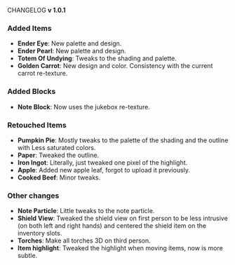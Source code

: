 CHANGELOG **v 1.0.1**

### Added Items
- **Ender Eye**: New palette and design.
- **Ender Pearl**: New palette and design.
- **Totem Of Undying**: Tweaks to the shading and palette.
- **Golden Carrot**: New design and color. Consistency with the current carrot re-texture.

### Added Blocks
- **Note Block**: Now uses the jukebox re-texture.

### Retouched Items
- **Pumpkin Pie**: Mostly tweaks to the palette of the shading and the outline with Less saturated colors. 
- **Paper**: Tweaked the outline.
- **Iron Ingot**: Literally, just tweaked one pixel of the highlight.
- **Apple**: Added new apple leaf, forgot to upload it previously.
- **Cooked Beef**: Minor tweaks.


### Other changes
- **Note Particle**: Little tweaks to the note particle.
- **Shield View**: Tweaked the shield view on first person to be less intrusive (on both left and right hands) and centered the shield item on the inventory slots.
- **Torches**: Make all torches 3D on third person.
- **Item highlight**: Tweaked the highlight when moving items, now is more subtle.